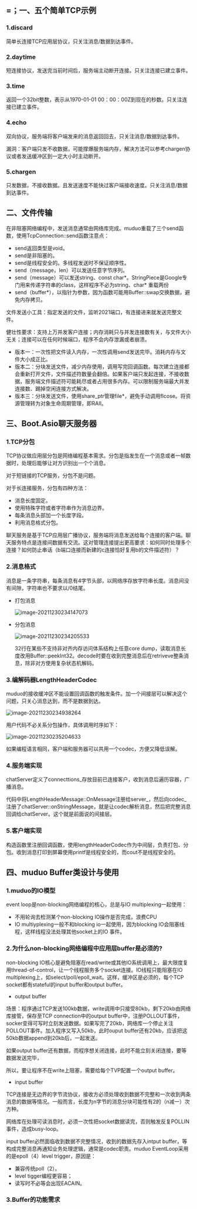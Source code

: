 ## =；一、五个简单TCP示例

### 1.discard

简单长连接TCP应用层协议，只关注消息/数据到达事件。

### 2.daytime

短连接协议，发送完当前时间后，服务端主动断开连接。只关注连接已建立事件。

### 3.time

返回一个32bit整数，表示从1970-01-01 00：00：00Z到现在的秒数。只关注连接已建立事件。

### 4.echo

双向协议，服务端将客户端发来的消息返回回去，只关注消息/数据到达事件。

漏洞：客户端只发不收数据，可能撑爆服务端内存，解决方法可以参考chargen协议或者发送缓冲区到一定大小时主动断开。

### 5.chargen

只发数据，不接收数据。且发送速度不能快过客户端接收速度。只关注消息/数据到达事件。



## 二、文件传输

在非阻塞网络编程中，发送消息通常由网络库完成。muduo重载了三个send函数，使用TcpConnection::send函数注意点：

- send返回类型是void。
- send是非阻塞的。
- send是线程安全的。多线程发送时不保证顺序性。
- send（message，len）可以发送任意字节序列。
- send（message）可以发送string、const char*。StringPiece是Google专门用来传递字符串的class，这样程序不必为string、char* 重载两份
- send（buffer*），以指针为参数，因为函数可能用Buffer::swap交换数据，避免内存拷贝。

文件发送小工具：指定发送的文件，监听2021端口，有连接进来就发送完整文件。

健壮性要求：支持上万并发客户连接；内存消耗只与并发连接数有关，与文件大小无关；连接可以在任何时候端口，程序不会内存泄漏或者崩溃。

- 版本一：一次性把文件读入内存，一次性调用send发送完毕。消耗内存与文件大小成正比。
- 版本二：分块发送文件，减少内存使用，调用写完回调函数。每次建立连接都会重新打开文件，文件描述符数量会翻倍。如果客户端只发起连接，不接收数据，服务端文件描述符可能耗尽或者占用很多内存。可以限制服务端最大并发连接数、踢掉空闲连接方式解决。
- 版本三：分块发送文件，使用share_ptr管理file*，避免手动调用flcose。将资源管理转为对象生命周期管理，即RAII。



## 三、Boot.Asio聊天服务器

### 1.TCP分包

TCP协议做应用层分包是网络编程基本需求。分包是指发生在一个消息或者一帧数据时，处理后能够让对方识别出一个个消息。

对于短链接的TCP服务，分包不是问题。

对于长连接服务，分包有四种方法：

- 消息长度固定。
- 使用特殊字符或者字符串作为消息边界。
- 每条消息头部加一个长度字段。
- 利用消息格式分包。



聊天服务是基于TCP应用层广播协议，服务端将消息发送给每个连接的客户端。聊天服务特点是连接间数据有交流。这对管理连接提出更高要求：如何同时处理多个连接？如何防止串话（b端口连接而新建的c连接恰好复用b的文件描述符）？

### 2.消息格式

消息是一条字符串，每条消息有4字节头部，以网络序存放字符串长度。消息间没有间隙，字符串也不要求以/0结尾。

- 打包消息

  ![image-20211230234147073](https://cdn.jsdelivr.net/gh/JarvisTH/picbed/img/20211230234155.png)

- 分包消息

  ![image-20211230234205533](https://cdn.jsdelivr.net/gh/JarvisTH/picbed/img/20211230234207.png)

  32行在某些不支持非对齐内存访问体系结构上任意core dump，读取消息长度改用Buffer::peekInt32。decode时要在收到完整消息后在retriveve整条消息，除非对方使用复杂状态机解码。

### 3.编解码器LengthHeaderCodec

muduo的接收缓冲区不能设置回调函数的触发条件。加一个间接层可以解决这个问题，只关心消息达到，而不是数据到达。

![image-20211230234938264](https://cdn.jsdelivr.net/gh/JarvisTH/picbed/img/20211230234939.png)

用户代码不必关系分包操作，具体调用时序如下：

![image-20211230235204633](https://cdn.jsdelivr.net/gh/JarvisTH/picbed/img/20211230235205.png)

如果编程语言相同，客户端和服务器可以共用一个codec，方便又降低误解。

### 4.服务端实现

chatServer定义了connecttions_存放目前已连接客户，收到消息后遍历容器，广播消息。

代码中将LengthHeaderMessage::OnMessage注册给server_，然后向codec_注册了chatServer::onStringMessage，就是让codec解析消息，然后把完整消息回调给chatServer。这个就是前面说的间接层。

### 5.客户端实现

构造函数里注册回调函数，使用lengthHeaderCodec作为中间层，负责打包、分包。收到消息打印到屏幕使用printf是线程安全的，而cout不是线程安全的。

## 四、muduo Buffer类设计与使用

### 1.muduo的IO模型

event loop是non-blocking网络编程的核心，总是与IO multiplexing一起使用：

- 不用轮询去检测某个non-blocking IO操作是否完成，浪费CPU
- IO multiyplexing一般不和blocking io一起使用，因为blocking IO会阻塞线程，这样线程没法处理其他socket上的IO 事件。

### 2.为什么non-blocking网络编程中应用层buffer是必须的?

non-blocking IO核心是避免阻塞在read/write或其他IO系统调用上，最大限度复用thread-of-control，让一个线程服务多个socket连接。IO线程只能阻塞在IO multiplexing上，如select/poll/epoll_wait。这样，缓冲区是必须的，每个TCP socket都有stateful的input buffer和output buffer。

- output buffer

场景：程序通过TCP发送100kb数据，write调用中只接受80kb，剩下20kb由网络库接管，保存至TCP connection中的output buffer中，注册POLLOUT事件，socker变得可写时立刻发送数据。如果写完了20kb，网络库一个停止关注POLLOUT事件。加入程序又写入50kb，此时ouput buffer还有20kb，应该把这50kb数据append到20kb后，一起发送。

如果output buffer还有数据，而程序想关闭连接，此时不能立刻关闭连接，要等数据发送完毕，

所以，要让程序不在write上阻塞，需要给每个TVP配置一个output buffer。

- input buffer

TCP连接是无边界的字节流协议，接收方必须处理收到数据不完整和一次收到两条消息的数据等情况。一般而言，长度为n字节的消息分块可能性有2的（n减一）次方种。

网络库在处理可读消息时，必须一次性把socket数据读完，否则触发反复POLLIN事件，造成busy-loop。

input buffer必然面临收到数据不完整情况，收到的数据先存入intput buffer，等构成完整消息再通知业务处理逻辑，通常是codec职责。muduo EventLoop采用的是epoll（4）level trigger，原因是：

- 兼容传统poll（2）。
- level tigger编程更容易；
- 读写时不必等会出现EACAIN。

### 3.Buffer的功能需求


